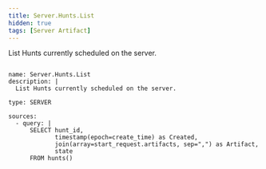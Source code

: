 ```yaml
---
title: Server.Hunts.List
hidden: true
tags: [Server Artifact]
---
```


List Hunts currently scheduled on the server.


<pre><code class="language-yaml">
name: Server.Hunts.List
description: |
  List Hunts currently scheduled on the server.

type: SERVER

sources:
  - query: |
      SELECT hunt_id,
             timestamp(epoch=create_time) as Created,
             join(array=start_request.artifacts, sep=",") as Artifact,
             state
      FROM hunts()

</code></pre>

